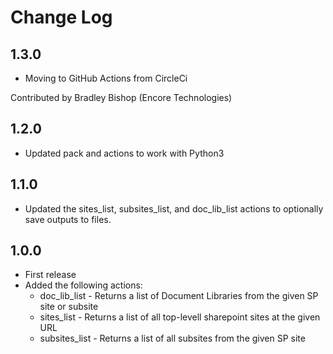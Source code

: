 # Change Log

## 1.3.0

- Moving to GitHub Actions from CircleCi

Contributed by Bradley Bishop (Encore Technologies)

## 1.2.0

- Updated pack and actions to work with Python3

## 1.1.0

- Updated the sites_list, subsites_list, and doc_lib_list actions to optionally save outputs to files.

## 1.0.0

- First release
- Added the following actions:
  - doc_lib_list - Returns a list of Document Libraries from the given SP site or subsite
  - sites_list - Returns a list of all top-levell sharepoint sites at the given URL
  - subsites_list - Returns a list of all subsites from the given SP site